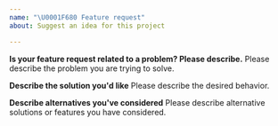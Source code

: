 ```yaml
---
name: "\U0001F680 Feature request"
about: Suggest an idea for this project

---
```


<!--
Thank you for suggesting an idea to make Sourcery better.

Please fill in as much of the template below as you're able.
-->

**Is your feature request related to a problem? Please describe.**
Please describe the problem you are trying to solve.


**Describe the solution you'd like**
Please describe the desired behavior.


**Describe alternatives you've considered**
Please describe alternative solutions or features you have considered.
